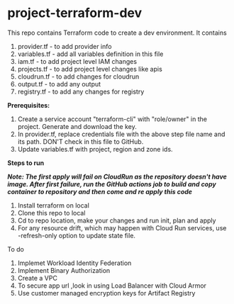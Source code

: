 # project-terraform-dev
This repo contains Terraform code to create a dev environment. It contains

1. provider.tf  - to add provider info
2. variables.tf - add all variables definition in this file
3. iam.tf       - to add project level IAM changes
4. projects.tf  - to add project level changes like apis
5. cloudrun.tf  - to add changes for cloudrun
6. output.tf    - to add any output 
7. registry.tf  - to add any changes for registry 

**Prerequisites:**

1. Create a service account "terraform-cli" with "role/owner" in the project. Generate and download the key.
2. In provider.tf, replace credentials file with the above step file name and its path. DON'T check in this file to GitHub.
3. Update variables.tf with project, region and zone ids.

**Steps to run**

***Note: The first apply will fail on CloudRun as the repository doesn't have image.
After first failure, run the GitHub actions job to build and copy container to repository
and then come and re apply this code***

1. Install terraform on local
2. Clone this repo to local
3. Cd to repo location, make your changes and run init, plan and apply
4. For any resource drift, which may happen with Cloud Run services, use -refresh-only option to update state file.

To do

1. Implemet Workload Identity Federation
2. Implement Binary Authorization
3. Create a VPC
4. To secure app url ,look in using Load Balancer with Cloud Armor
5. Use customer managed encryption keys for Artifact Registry

